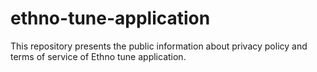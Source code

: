 # ethno-tune-application
This repository presents the public information about privacy policy and terms of service of Ethno tune application.
